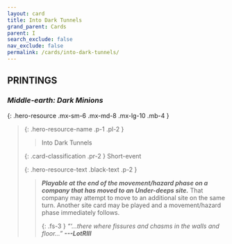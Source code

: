 ```yaml
---
layout: card
title: Into Dark Tunnels
grand_parent: Cards
parent: I
search_exclude: false
nav_exclude: false
permalink: /cards/into-dark-tunnels/
---
```


## PRINTINGS


### _Middle-earth: Dark Minions_

{: .hero-resource .mx-sm-6 .mx-md-8 .mx-lg-10 .mb-4 }
> {: .hero-resource-name .p-1 .pl-2 }
> > <div class="card-mp"></div>
> > <div class="card-name">Into Dark Tunnels</div>
>
> {: .card-classification .pr-2 }
> Short-event
>
> {: .hero-resource-text .black-text .p-2 }
> > ***Playable at the end of the movement/hazard phase on a company that has moved to an Under-deeps site.*** That company may attempt to move to an additional site on the same turn. Another site card may be played and a movement/hazard phase immediately follows. 
> > 
> > {: .fs-3 } 
> > _“‘...there where fissures and chasms in the walls and floor...”_ ***---&#65279;LotRIII*** 
> 
